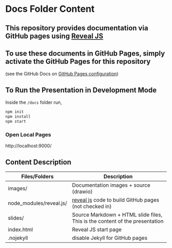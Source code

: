 # Docs Folder Content

## This repository provides documentation via GitHub pages using [Reveal JS](https://revealjs.com)

## To use these documents in GitHub Pages, simply activate the GitHub Pages for this repository 
(see the GitHub Docs on [GitHub Pages configuration](https://docs.github.com/en/pages/getting-started-with-github-pages/configuring-a-publishing-source-for-your-github-pages-site))

## To Run the Presentation in Development Mode

Inside the `/docs` folder run,

```bash
npm init
npm install
npm start
```

### Open Local Pages

http://localhost:9000/

## Content Description

|Files/Folders|Description|
|---|---|
|images/|Documentation images + source (drawio)|
|node_modules/reveal.js/|[reveal js](https://revealjs.com) code to build GitHub pages (not checked in)|
|slides/|Source Markdown + HTML slide files, This is the content of the presentation|
|index.html|Reveal JS start page|
|.nojekyll| disable Jekyll for GitHub pages|

